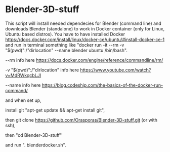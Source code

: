 # Blender-3D-stuff
This script will install needed dependecies for Blender (command line) and downloads Blender (standalone) to work in Docker container (only for Linux, Ubuntu based distros). You have to have installed Docker https://docs.docker.com/install/linux/docker-ce/ubuntu/#install-docker-ce-1 and run in terminal something like "docker run -it --rm -v "$(pwd)":/"dirlocation" --name blender ubuntu /bin/bash".

--rm info here https://docs.docker.com/engine/reference/commandline/rm/

-v "$(pwd)":/"dirlocation" info here https://www.youtube.com/watch?v=MdRWkqcbLJI

--name info here https://blog.codeship.com/the-basics-of-the-docker-run-command/

and when set up, 

install git "apt-get update && apt-get install git",

then git clone https://github.com/Orasporas/Blender-3D-stuff.git (or with ssh), 

then "cd Blender-3D-stuff" 

and run ". blenderdocker.sh".
